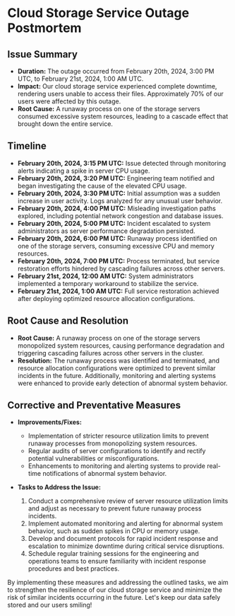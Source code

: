# Cloud Storage Service Outage Postmortem

## Issue Summary

- **Duration:** The outage occurred from February 20th, 2024, 3:00 PM UTC, to February 21st, 2024, 1:00 AM UTC.
- **Impact:** Our cloud storage service experienced complete downtime, rendering users unable to access their files. Approximately 70% of our users were affected by this outage.
- **Root Cause:** A runaway process on one of the storage servers consumed excessive system resources, leading to a cascade effect that brought down the entire service.

## Timeline

- **February 20th, 2024, 3:15 PM UTC:** Issue detected through monitoring alerts indicating a spike in server CPU usage.
- **February 20th, 2024, 3:20 PM UTC:** Engineering team notified and began investigating the cause of the elevated CPU usage.
- **February 20th, 2024, 3:30 PM UTC:** Initial assumption was a sudden increase in user activity. Logs analyzed for any unusual user behavior.
- **February 20th, 2024, 4:00 PM UTC:** Misleading investigation paths explored, including potential network congestion and database issues.
- **February 20th, 2024, 5:00 PM UTC:** Incident escalated to system administrators as server performance degradation persisted.
- **February 20th, 2024, 6:00 PM UTC:** Runaway process identified on one of the storage servers, consuming excessive CPU and memory resources.
- **February 20th, 2024, 7:00 PM UTC:** Process terminated, but service restoration efforts hindered by cascading failures across other servers.
- **February 21st, 2024, 12:00 AM UTC:** System administrators implemented a temporary workaround to stabilize the service.
- **February 21st, 2024, 1:00 AM UTC:** Full service restoration achieved after deploying optimized resource allocation configurations.

## Root Cause and Resolution

- **Root Cause:** A runaway process on one of the storage servers monopolized system resources, causing performance degradation and triggering cascading failures across other servers in the cluster.
- **Resolution:** The runaway process was identified and terminated, and resource allocation configurations were optimized to prevent similar incidents in the future. Additionally, monitoring and alerting systems were enhanced to provide early detection of abnormal system behavior.

## Corrective and Preventative Measures

- **Improvements/Fixes:**
  - Implementation of stricter resource utilization limits to prevent runaway processes from monopolizing system resources.
  - Regular audits of server configurations to identify and rectify potential vulnerabilities or misconfigurations.
  - Enhancements to monitoring and alerting systems to provide real-time notifications of abnormal system behavior.

- **Tasks to Address the Issue:**
  1. Conduct a comprehensive review of server resource utilization limits and adjust as necessary to prevent future runaway process incidents.
  2. Implement automated monitoring and alerting for abnormal system behavior, such as sudden spikes in CPU or memory usage.
  3. Develop and document protocols for rapid incident response and escalation to minimize downtime during critical service disruptions.
  4. Schedule regular training sessions for the engineering and operations teams to ensure familiarity with incident response procedures and best practices.

By implementing these measures and addressing the outlined tasks, we aim to strengthen the resilience of our cloud storage service and minimize the risk of similar incidents occurring in the future. Let's keep our data safely stored and our users smiling!
